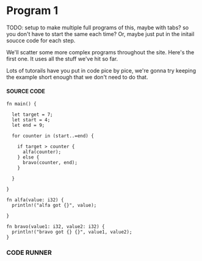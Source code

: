 # Program 1

TODO: setup to make multiple full
programs of this, maybe with tabs?
so you don't have to start the same
each time? Or, maybe just put in
the initail soucce code for each step.

We'll scatter some more complex programs
throughout the site. Here's the first one.
It uses all the stuff we've hit so far.

Lots of tutorails have you put in code
pice by pice, we're gonna try keeping the
example short enough that we don't need
to do that.

#### SOURCE CODE

```rust, EXAMPLE1
fn main() {

  let target = 7;
  let start = 4;
  let end = 9;

  for counter in (start..=end) {

    if target > counter {
      alfa(counter);
    } else {
      bravo(counter, end);
    }

  }

}

fn alfa(value: i32) {
  println!("alfa got {}", value);

}

fn bravo(value1: i32, value2: i32) {
  println!("bravo got {} {}", value1, value2);
}
```

### CODE RUNNER

```rust, editable, CODE1

```
